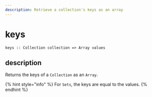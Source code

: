 ```yaml
---
description: Retrieve a collection's keys as an array
---
```


# keys

`keys :: Collection collection => Array values`

## description

Returns the keys of a `Collection` as an `Array`.

{% hint style="info" %}
For `Sets`, the keys are equal to the values.
{% endhint %}
